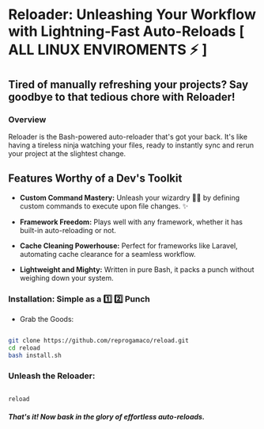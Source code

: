 # Reloader: Unleashing Your Workflow with Lightning-Fast Auto-Reloads [ ALL LINUX ENVIROMENTS ⚡ ]

## Tired of manually refreshing your projects?  Say goodbye to that tedious chore with Reloader! 

### Overview

Reloader is the Bash-powered  auto-reloader that's got your back. It's like having a tireless ninja  watching your files, ready to instantly sync and rerun your project at the slightest change.

## Features Worthy of a Dev's Toolkit

- **Custom Command Mastery:** Unleash your wizardry 🧙‍♂️ by defining custom commands to execute upon file changes. ✨

- **Framework Freedom:** Plays well with any framework, whether it has built-in auto-reloading or not.

- **Cache Cleaning Powerhouse:** Perfect for frameworks like Laravel, automating cache clearance for a seamless workflow.

- **Lightweight and Mighty:** Written in pure Bash, it packs a punch without weighing down your system.


### Installation: Simple as a 1️⃣ 2️⃣ Punch

   -  Grab the Goods:

```bash

git clone https://github.com/reprogamaco/reload.git 
cd reload
bash install.sh
```

### Unleash the Reloader:

```bash

reload
```


##### That's it! Now bask in the glory of effortless auto-reloads. 
